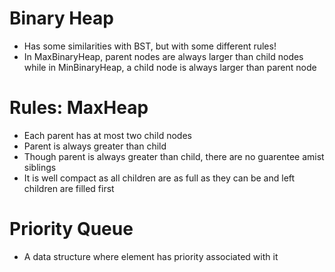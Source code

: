 # Binary Heap

- Has some similarities with BST, but with some different rules!
- In MaxBinaryHeap, parent nodes are always larger than child nodes while in MinBinaryHeap, a child node is always larger than parent node

# Rules: MaxHeap

- Each parent has at most two child nodes
- Parent is always greater than child
- Though parent is always greater than child, there are no guarentee amist siblings
- It is well compact as all children are as full as they can be and left children are filled first

# Priority Queue

- A data structure where element has priority associated with it
